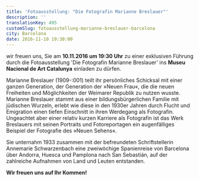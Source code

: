 ```yaml
---
title: 'Fotoausstellung: "Die Fotografin Marianne Breslauer"'
description: ''
translationKey: 495
customSlug: fotoausstellung-marianne-breslauer-barcelona
city: Barcelona
date: 2016-11-10 19:30:00
---
```


wir freuen uns, Sie am <strong>10.11.2016 um 19:30 Uhr</strong> zu einer exklusiven Führung durch die Fotoausstellung 'Die Fotografin Marianne Breslauer' ins <strong>Museu Nacional de Art Catalunya</strong> einladen zu dürfen.

Marianne Breslauer (1909-:001) teilt ihr persönliches Schicksal mit einer ganzen Generation, der Generation der »Neuen Frau«, die die neuen Freiheiten und Möglichkeiten der Weimarer Republik zu nutzen wusste. Marianne Breslauer stammt aus einer bildungsbürgerlichen Familie mit jüdischen Wurzeln, erlebt wie diese in den 1930er Jahren durch Flucht und Emigration einen tiefen Einschnitt in ihren Werdegang als Fotografin. Ungeachtet aber einer relativ kurzen Karriere als Fotografin ist das Werk Breslauers mit seinen Portraits und Fotoreportagen ein augenfälliges Beispiel der Fotografie des »Neuen Sehens«.

Sie unternahm 1933 zusammen mit der befreundeten Schriftstellerin Annemarie Schwarzenbach eine zweiwöchige Spanienreise von Barcelona über Andorra, Huesca und Pamplona nach San Sebastián, auf der zahlreiche Aufnahmen von Land und Leuten entstanden.

<strong>Wir freuen uns auf Ihr Kommen!</strong>
